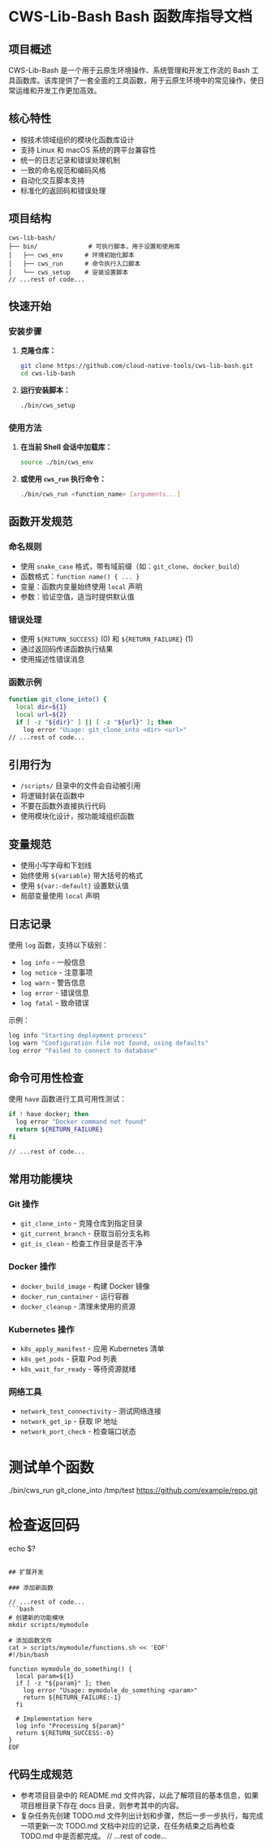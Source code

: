 # CWS-Lib-Bash Bash 函数库指导文档

## 项目概述

CWS-Lib-Bash 是一个用于云原生环境操作、系统管理和开发工作流的 Bash 工具函数库。该库提供了一套全面的工具函数，用于云原生环境中的常见操作，使日常运维和开发工作更加高效。

## 核心特性

- 按技术领域组织的模块化函数库设计
- 支持 Linux 和 macOS 系统的跨平台兼容性
- 统一的日志记录和错误处理机制
- 一致的命名规范和编码风格
- 自动化交互脚本支持
- 标准化的返回码和错误处理

## 项目结构

```
cws-lib-bash/
├── bin/              # 可执行脚本，用于设置和使用库
│   ├── cws_env      # 环境初始化脚本
│   ├── cws_run      # 命令执行入口脚本
│   └── cws_setup    # 安装设置脚本
// ...rest of code...
```

## 快速开始

### 安装步骤

1. **克隆仓库：**

   ```bash
   git clone https://github.com/cloud-native-tools/cws-lib-bash.git
   cd cws-lib-bash
   ```

2. **运行安装脚本：**
   ```bash
   ./bin/cws_setup
   ```

### 使用方法

1. **在当前 Shell 会话中加载库：**

   ```bash
   source ./bin/cws_env
   ```

2. **或使用 `cws_run` 执行命令：**
   ```bash
   ./bin/cws_run <function_name> [arguments...]
   ```

## 函数开发规范

### 命名规则

- 使用 `snake_case` 格式，带有域前缀（如：`git_clone`、`docker_build`）
- 函数格式：`function name() { ... }`
- 变量：函数内变量始终使用 `local` 声明
- 参数：验证空值，适当时提供默认值

### 错误处理

- 使用 `${RETURN_SUCCESS}` (0) 和 `${RETURN_FAILURE}` (1)
- 通过返回码传递函数执行结果
- 使用描述性错误消息

### 函数示例

```bash
function git_clone_into() {
  local dir=${1}
  local url=${2}
  if [ -z "${dir}" ] || [ -z "${url}" ]; then
    log error "Usage: git_clone_into <dir> <url>"
// ...rest of code...
```

## 引用行为

- `/scripts/` 目录中的文件会自动被引用
- 将逻辑封装在函数中
- 不要在函数外直接执行代码
- 使用模块化设计，按功能域组织函数

## 变量规范

- 使用小写字母和下划线
- 始终使用 `${variable}` 带大括号的格式
- 使用 `${var:-default}` 设置默认值
- 局部变量使用 `local` 声明

## 日志记录

使用 `log` 函数，支持以下级别：

- `log info` - 一般信息
- `log notice` - 注意事项
- `log warn` - 警告信息
- `log error` - 错误信息
- `log fatal` - 致命错误

示例：

```bash
log info "Starting deployment process"
log warn "Configuration file not found, using defaults"
log error "Failed to connect to database"
```

## 命令可用性检查

使用 `have` 函数进行工具可用性测试：

```bash
if ! have docker; then
  log error "Docker command not found"
  return ${RETURN_FAILURE}
fi

// ...rest of code...
```

## 常用功能模块

### Git 操作

- `git_clone_into` - 克隆仓库到指定目录
- `git_current_branch` - 获取当前分支名称
- `git_is_clean` - 检查工作目录是否干净

### Docker 操作

- `docker_build_image` - 构建 Docker 镜像
- `docker_run_container` - 运行容器
- `docker_cleanup` - 清理未使用的资源

### Kubernetes 操作

- `k8s_apply_manifest` - 应用 Kubernetes 清单
- `k8s_get_pods` - 获取 Pod 列表
- `k8s_wait_for_ready` - 等待资源就绪

### 网络工具

- `network_test_connectivity` - 测试网络连接
- `network_get_ip` - 获取 IP 地址
- `network_port_check` - 检查端口状态

# 测试单个函数
./bin/cws_run git_clone_into /tmp/test https://github.com/example/repo.git

# 检查返回码
echo $?
```

## 扩展开发

### 添加新函数

// ...rest of code...
```bash
# 创建新的功能模块
mkdir scripts/mymodule

# 添加函数文件
cat > scripts/mymodule/functions.sh << 'EOF'
#!/bin/bash

function mymodule_do_something() {
  local param=${1}
  if [ -z "${param}" ]; then
    log error "Usage: mymodule_do_something <param>"
    return ${RETURN_FAILURE:-1}
  fi

  # Implementation here
  log info "Processing ${param}"
  return ${RETURN_SUCCESS:-0}
}
EOF
```

## 代码生成规范

- 参考项目目录中的 README.md 文件内容，以此了解项目的基本信息，如果项目根目录下存在 docs 目录，则参考其中的内容。
- 复杂任务先创建 TODO.md 文件列出计划和步骤，然后一步一步执行，每完成一项更新一次 TODO.md 文档中对应的记录，在任务结束之后再检查 TODO.md 中是否都完成。
// ...rest of code...